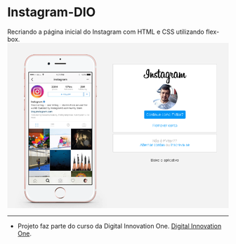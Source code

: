 # Instagram-DIO
<p align="center">
   
  Recriando a página inicial do Instagram com HTML e CSS utilizando flex-box.
  <br>
  <a href="https://github.com/FVitor7/Instagram-DIO/">
    <img 
         src="https://raw.githubusercontent.com/FVitor7/Instagram-DIO/main/img/preview_descktop.PNG" 
         alt="Interface Instagram Descktop" 
    />
  </a>
 
</p>

<hr />

- Projeto faz parte do curso da Digital Innovation One. [Digital Innovation One](https://web.digitalinnovation.one/home "Digital Innovation One").
